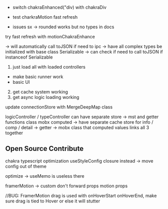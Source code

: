 - switch chakraEnhanced("div) with chakraDiv
- test charkraMotion fast refresh

- issues
  sx -> rounded works but no types in docs

try fast refresh with motionChakraEnhance

-> will automatically call toJSON if need to ipc
-> have all complex types be initialized with base class Serializable
-> can check if need to call toJSON if instanceof Serializable

1. just load all with loaded controllers

- make basic runner work
- basic UI

2. get cache system working
3. get async logic loading working

update connectionStore with MergeDeepMap class

logicController / typeController can have separate store -> mst and getter functions class mobx computed
-> have separate cache store for info / comp / detail
-> getter -> mobx class that computed values links all 3 together

## Open Source Contribute

chakra
typescript optimization
useStyleConfig closure instead -> move config out of theme

optimize -> useMemo is useless there

framerMotion -> custom don't forward props motion props

//BUG: FramerMotion drag is used with onHoverStart onHoverEnd, make sure drag is tied to Hover or else it will stutter
